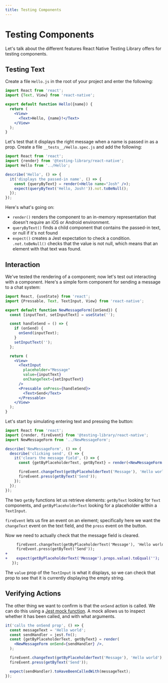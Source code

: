 ```yaml
---
title: Testing Components
---
```


# Testing Components

Let's talk about the different features React Native Testing Library offers for testing components.

## Testing Text

Create a file `Hello.js` in the root of your project and enter the following:

```jsx
import React from 'react';
import {Text, View} from 'react-native';

export default function Hello({name}) {
  return (
    <View>
      <Text>Hello, {name}!</Text>
    </View>
  );
}
```

Let's test that it displays the right message when a name is passed in as a prop. Create a file `__tests__/Hello.spec.js` and add the following:

```jsx
import React from 'react';
import {render} from '@testing-library/react-native';
import Hello from '../Hello';

describe('Hello', () => {
  it('displays the passed-in name', () => {
    const {queryByText} = render(<Hello name="Josh" />);
    expect(queryByText('Hello, Josh!')).not.toBeNull();
  });
});
```

Here's what's going on:

- `render()` renders the component to an in-memory representation that doesn't require an iOS or Android environment.
- `queryByText()` finds a child component that contains the passed-in text, or null if it's not found
- `expect()` creates a Jest expectation to check a condition. `.not.toBeNull()` checks that the value is not null, which means that an element with that text was found.

## Interaction

We've tested the rendering of a component; now let's test out interacting with a component. Here's a simple form component for sending a message to a chat system:

```jsx
import React, {useState} from 'react';
import {Pressable, Text, TextInput, View} from 'react-native';

export default function NewMessageForm({onSend}) {
  const [inputText, setInputText] = useState('');

  const handleSend = () => {
    if (onSend) {
      onSend(inputText);
    }
    setInputText('');
  };

  return (
    <View>
      <TextInput
        placeholder="Message"
        value={inputText}
        onChangeText={setInputText}
      />
      <Pressable onPress={handleSend}>
        <Text>Send</Text>
      </Pressable>
    </View>
  );
}
```

Let's start by simulating entering text and pressing the button:

```jsx
import React from 'react';
import {render, fireEvent} from '@testing-library/react-native';
import NewMessageForm from '../NewMessageForm';

describe('NewMessageForm', () => {
  describe('clicking send', () => {
    it('clears the message field', () => {
      const {getByPlaceholderText, getByText} = render(<NewMessageForm />);

      fireEvent.changeText(getByPlaceholderText('Message'), 'Hello world');
      fireEvent.press(getByText('Send'));
    });
  });
});
```

The two `getBy` functions let us retrieve elements: `getByText` looking for `Text` components, and `getByPlaceholderText` looking for a placeholder within a `TextInput`.

`fireEvent` lets us fire an event on an element; specifically here we want the `changeText` event on the text field, and the `press` event on the button.

Now we need to actually check that the message field is cleared.

```diff
     fireEvent.changeText(getByPlaceholderText('Message'), 'Hello world');
     fireEvent.press(getByText('Send'));
+
+    expect(getByPlaceholderText('Message').props.value).toEqual('');
   });
```

The `value` prop of the `TextInput` is what it displays, so we can check that prop to see that it is currently displaying the empty string.

## Verifying Actions

The other thing we want to confirm is that the `onSend` action is called. We can do this using a [Jest mock function](https://jestjs.io/docs/mock-functions). A mock allows us to inspect whether it has been called, and with what arguments.

```jsx
it('calls the onSend prop', () => {
  const messageText = 'Hello world';
  const sendHandler = jest.fn();
  const {getByPlaceholderText, getByText} = render(
    <NewMessageForm onSend={sendHandler} />,
  );

  fireEvent.changeText(getByPlaceholderText('Message'), 'Hello world');
  fireEvent.press(getByText('Send'));

  expect(sendHandler).toHaveBeenCalledWith(messageText);
});
```
